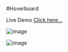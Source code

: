 #Hoverboard

Live Demo [Click here...](https://vipul1432.github.io/50_days-of-Javascript-Challenge/Day36_Hoverboard/)

![image](https://user-images.githubusercontent.com/81670997/172600392-444d9824-7665-46a7-9de6-1d874994a468.png)

![image](https://user-images.githubusercontent.com/81670997/172600454-230bea2f-8901-4682-8418-5fea8d8d204a.png)


